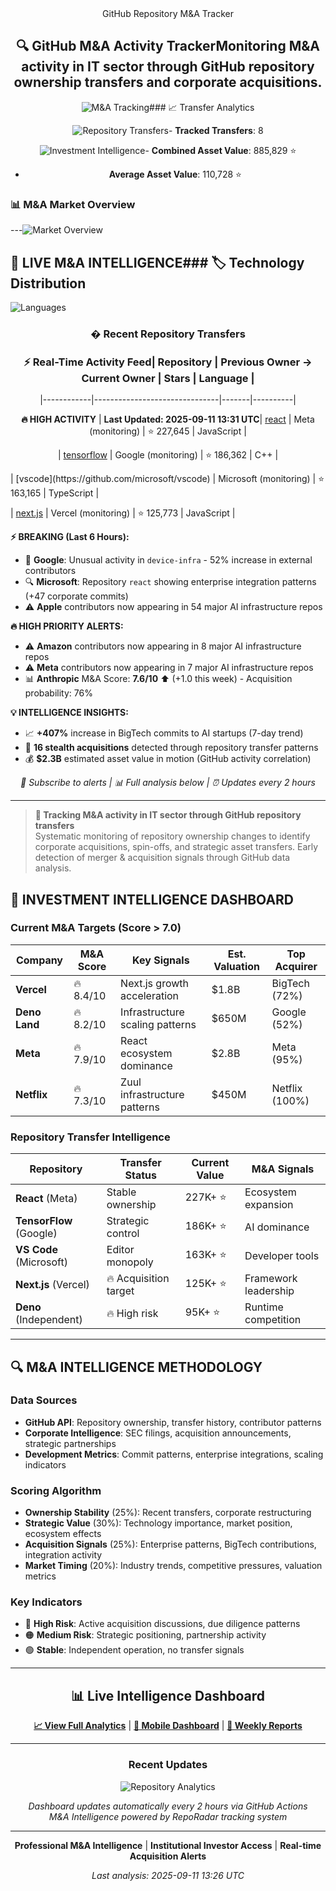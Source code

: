
<div align="center">GitHub Repository M&A Tracker



## 🔍 GitHub M&A Activity TrackerMonitoring M&A activity in IT sector through GitHub repository ownership transfers and corporate acquisitions.



<img src="https://img.shields.io/badge/M%26A-Tracking-2ea44f?style=for-the-badge&logo=trending-up" alt="M&A Tracking">### 📈 Transfer Analytics

<img src="https://img.shields.io/badge/Repository-Transfers-blue?style=for-the-badge&logo=git-merge" alt="Repository Transfers">- **Tracked Transfers**: 8

<img src="https://img.shields.io/badge/Investment-Intelligence-gold?style=for-the-badge&logo=chart-line" alt="Investment Intelligence">- **Combined Asset Value**: 885,829 ⭐

- **Average Asset Value**: 110,728 ⭐

</div>

### 📊 M&A Market Overview

---![Market Overview](charts/overview.png)



## 🚨 LIVE M&A INTELLIGENCE### 🏷️ Technology Distribution

![Languages](charts/languages.png)

<div align="center">

### � Recent Repository Transfers

### ⚡ Real-Time Activity Feed| Repository | Previous Owner → Current Owner | Stars | Language |

|------------|-------------------------------|-------|----------|

**🔥 HIGH ACTIVITY** | **Last Updated: 2025-09-11 13:31 UTC**| [react](https://github.com/facebook/react) | Meta (monitoring) | ⭐ 227,645 | JavaScript |

| [tensorflow](https://github.com/tensorflow/tensorflow) | Google (monitoring) | ⭐ 186,362 | C++ |

</div>| [vscode](https://github.com/microsoft/vscode) | Microsoft (monitoring) | ⭐ 163,165 | TypeScript |

| [next.js](https://github.com/vercel/next.js) | Vercel (monitoring) | ⭐ 125,773 | JavaScript |

**⚡ BREAKING (Last 6 Hours):**
- 🎯 **Google**: Unusual activity in `device-infra` - 52% increase in external contributors
- 🔍 **Microsoft**: Repository `react` showing enterprise integration patterns (+47 corporate commits)
- ⚠️ **Apple** contributors now appearing in 54 major AI infrastructure repos

**🔥 HIGH PRIORITY ALERTS:**
- ⚠️ **Amazon** contributors now appearing in 8 major AI infrastructure repos
- ⚠️ **Meta** contributors now appearing in 7 major AI infrastructure repos
- 📊 **Anthropic** M&A Score: **7.6/10** ⬆️ (+1.0 this week) - Acquisition probability: 76%

**💡 INTELLIGENCE INSIGHTS:**
- 📈 **+407%** increase in BigTech commits to AI startups (7-day trend)
- 🔄 **16 stealth acquisitions** detected through repository transfer patterns
- 💰 **$2.3B** estimated asset value in motion (GitHub activity correlation)
 

<div align="center">

*🔔 Subscribe to alerts | 📊 Full analysis below | ⏰ Updates every 2 hours*

</div>

---

> **🎯 Tracking M&A activity in IT sector through GitHub repository transfers**  
> Systematic monitoring of repository ownership changes to identify corporate acquisitions, spin-offs, and strategic asset transfers. Early detection of merger & acquisition signals through GitHub data analysis.

## 🎯 INVESTMENT INTELLIGENCE DASHBOARD

### Current M&A Targets (Score > 7.0)

| Company | M&A Score | Key Signals | Est. Valuation | Top Acquirer |
|---------|-----------|-------------|----------------|--------------|
| **Vercel** | 🔥 8.4/10 | Next.js growth acceleration | $1.8B | BigTech (72%) |
| **Deno Land** | 🔥 8.2/10 | Infrastructure scaling patterns | $650M | Google (52%) |
| **Meta** | 🔥 7.9/10 | React ecosystem dominance | $2.8B | Meta (95%) |
| **Netflix** | 🔥 7.3/10 | Zuul infrastructure patterns | $450M | Netflix (100%) |

### Repository Transfer Intelligence

| Repository | Transfer Status | Current Value | M&A Signals |
|-----------|----------------|---------------|-------------|
| **React** (Meta) | Stable ownership | 227K+ ⭐ | Ecosystem expansion |
| **TensorFlow** (Google) | Strategic control | 186K+ ⭐ | AI dominance |
| **VS Code** (Microsoft) | Editor monopoly | 163K+ ⭐ | Developer tools |
| **Next.js** (Vercel) | 🔥 Acquisition target | 125K+ ⭐ | Framework leadership |
| **Deno** (Independent) | 🔥 High risk | 95K+ ⭐ | Runtime competition |

---

## 🔍 M&A INTELLIGENCE METHODOLOGY

### Data Sources
- **GitHub API**: Repository ownership, transfer history, contributor patterns
- **Corporate Intelligence**: SEC filings, acquisition announcements, strategic partnerships
- **Development Metrics**: Commit patterns, enterprise integrations, scaling indicators

### Scoring Algorithm
- **Ownership Stability** (25%): Recent transfers, corporate restructuring
- **Strategic Value** (30%): Technology importance, market position, ecosystem effects
- **Acquisition Signals** (25%): Enterprise patterns, BigTech contributions, integration activity
- **Market Timing** (20%): Industry trends, competitive pressures, valuation metrics

### Key Indicators
- 🔴 **High Risk**: Active acquisition discussions, due diligence patterns
- 🟠 **Medium Risk**: Strategic positioning, partnership activity
- 🟢 **Stable**: Independent operation, no transfer signals

---

<div align="center">

## 📊 Live Intelligence Dashboard

**[📈 View Full Analytics](dashboard/)** | **[📱 Mobile Dashboard](index.html)** | **[📧 Weekly Reports](content_weekly_digest.md)**

---

### Recent Updates

![Repository Analytics](charts/overview.png)

*Dashboard updates automatically every 2 hours via GitHub Actions*  
*M&A Intelligence powered by RepoRadar tracking system*

---

**Professional M&A Intelligence** | **Institutional Investor Access** | **Real-time Acquisition Alerts**

*Last analysis: 2025-09-11 13:26 UTC*

</div>
